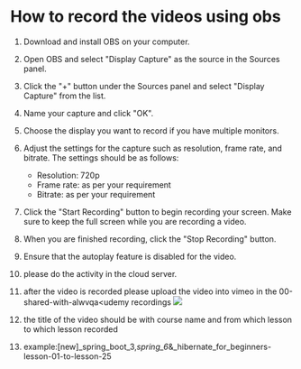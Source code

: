 # How to record the videos using obs 

1.  Download and install OBS on your computer.
2.  Open OBS and select "Display Capture" as the source in the Sources panel.
3.  Click the "+" button under the Sources panel and select "Display Capture" from the list.
4.  Name your capture and click "OK".
5.  Choose the display you want to record if you have multiple monitors.
6.  Adjust the settings for the capture such as resolution, frame rate, and bitrate. The settings should be as follows:
    -   Resolution: 720p
    -   Frame rate: as per your requirement
    -   Bitrate: as per your requirement
7.  Click the "Start Recording" button to begin recording your screen. Make sure to keep the full screen while you are recording a video.  
8.  When you are finished recording, click the "Stop Recording" button.
9.  Ensure that the autoplay feature is disabled for the video.
10. please do the activity in the cloud server.
11. after the video is recorded please upload the video into vimeo in the 00-shared-with-alwvqa<udemy recordings
![](https://i.gyazo.com/7fe445e87551de2793d17655e68f2e64.png)

12. the title of the video should be with course name and from which lesson to which lesson recorded 

13. example:[new]_spring_boot_3,_spring_6_&_hibernate_for_beginners-lesson-01-to-lesson-25


